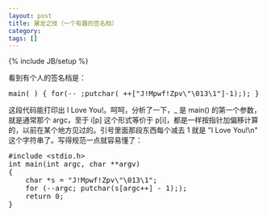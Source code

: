 ```yaml
---
layout: post
title: 屠龙之技（一个有趣的签名档）
category:
tags: []
---
```

{% include JB/setup %}

看到有个人的签名档是：


<pre>
main(_) { for(--_;putchar(_++["J!Mpwf!Zpv\"\013\1"]-1);); }
</pre>

这段代码能打印出 I Love You!。呵呵，分析了一下，_ 是 main() 的第一个参数，就是通常那个 argc，至于 i[p] 这个形式等价于 p[i]，都是一样按指针加偏移计算的，以前在某个地方见过的。引号里面那段东西每个减去 1 就是 "I Love You!\n" 这个字符串了。写得规范一点就容易懂了：


<pre>
#include &lt;stdio.h&gt;
int main(int argc, char **argv)
{
&nbsp;&nbsp;&nbsp;&nbsp;char *s = "J!Mpwf!Zpv\"\013\1";
&nbsp;&nbsp;&nbsp;&nbsp;for (--argc; putchar(s[argc++] - 1););
&nbsp;&nbsp;&nbsp;&nbsp;return 0;
}
</pre>

